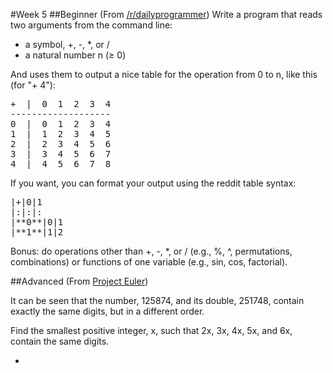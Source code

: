 #Week 5
##Beginner
(From <a href="http://www.reddit.com/r/dailyprogrammer/comments/zx8vw/9152012_challenge_98_easy_arithmetic_tables/">/r/dailyprogrammer</a>) Write a program that reads two arguments from the command line:

* a symbol, +, -, *, or /
* a natural number n (≥ 0)

And uses them to output a nice table for the operation from 0 to n, like this (for "+ 4"):

<pre>
+  |  0  1  2  3  4
-------------------
0  |  0  1  2  3  4 
1  |  1  2  3  4  5
2  |  2  3  4  5  6
3  |  3  4  5  6  7
4  |  4  5  6  7  8
</pre>

If you want, you can format your output using the reddit table syntax:

<pre>
|+|0|1
|:|:|:
|**0**|0|1
|**1**|1|2
</pre>

Bonus: do operations other than +, -, *, or / (e.g., %, ^, permutations, combinations) or functions of one variable (e.g., sin, cos, factorial).

##Advanced
(From <a href="http://projecteuler.net/problem=52">Project Euler</a>) 

It can be seen that the number, 125874, and its double, 251748, contain exactly the same digits, but in a different order.

Find the smallest positive integer, x, such that 2x, 3x, 4x, 5x, and 6x, contain the same digits.


-
